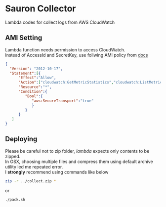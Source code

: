 # Sauron Collector

Lambda codes for collect logs from AWS CloudWatch

## AMI Setting

Lambda function needs permission to access CloudWatch.  
Instead of AccessId and SecretKey, use follwing AMI policy from [docs](http://docs.aws.amazon.com/AmazonCloudWatch/latest/DeveloperGuide/UsingIAM.html#UsingWithCloudWatch_Actions)

```json
{
  "Version": "2012-10-17",
  "Statement":[{
      "Effect":"Allow",
      "Action":["cloudwatch:GetMetricStatistics","cloudwatch:ListMetrics"],
      "Resource":"*",
      "Condition":{
         "Bool":{
            "aws:SecureTransport":"true"
            }
         }
      }
   ]
}
```

## Deploying

Please be careful not to zip folder, *lambda* expects only contents to be zipped.  
In OSX, choosing multiple files and compress them using default archive utility led me repeated error.  
I **strongly** recommend using commands like below
```sh
zip -r ../collect.zip *
```
or
```sh
./pack.sh
```
